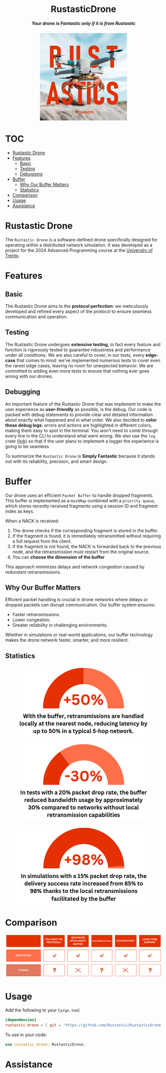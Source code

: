 <div align="center">

# RustasticDrone
##### Your drone is Fantastic only if it is from Rustastic

<img alt="Rustastic" height="280" src="./assets/logo.jpeg" />

</div>

# TOC
- [Rustastic Drone](#rustastic-drone)
- [Features](#features)
  - [Basic](#basic)
  - [Testing](#testing)
  - [Debugging](#debugging)
- [Buffer](#buffer)
  - [Why Our Buffer Matters](#why-our-buffer-matters)
  - [Statistics](#statistics)
- [Comparison](#comparison)
- [Usage](#usage)
- [Assistance](#assistance)

# Rustastic Drone
The `Rustastic Drone` is a software-defined drone specifically designed for operating within a distributed network simulation. It was developed as a project for the 2024 Advanced Programming course at the [University of Trento](https://www.unitn.it/).

# Features
## Basic
The Rustastic Drone aims to the **protocol perfection**: we meticulously developed and refined every aspect of the protocol to
ensure seamless communication and operation.

## Testing
The Rustastic Drone undergoes **extensive testing**, in fact every feature and function is rigorously tested to guarantee robustness
and performance under all conditions. We are also careful to cover, in our tests, every **edge-case** that comes to mind: we’ve implemented numerous tests to cover even the rarest edge cases, leaving no room for unexpected behavior. We are committed to adding even more tests to ensure that nothing ever goes wrong with our drones.

## Debugging
An important feature of the Rustastic Drone that was implement to make the user experience as **user-friendly** as possible, is the debug. Our code is packed with debug statements to provide clear and detailed information about exactly what happened and in what order.
We also decided to **color these debug logs**: errors and actions are highlighted in different colors, making them easy to spot in the terminal. You won’t need to comb through every line in the CLI to understand what went wrong. We also use the `log` crate ([link](https://docs.rs/log/latest/log/)) so that if the user plans to implement a logger the experience is going to be seamless 


To summarize the `Rustastic Drone` is **Simply Fantastic** because it stands out with its reliability, precision, and smart design.

# Buffer
Our drone uses an efficient `Packet Buffer` to handle dropped fragments. This buffer is implemented as a `HashMap` combined with a `priority queue`, which stores recently received fragments using a session ID and fragment index as keys.

When a NACK is received:
1. The drone checks if the corresponding fragment is stored in the buffer.
2. If the fragment is found, it is immediately retransmitted without requiring a full request from the client.
3. If the fragment is not found, the NACK is forwarded back to the previous node, and the retransmission must restart from the original source.
4. You can **choose the dimension of the buffer**

This approach minimizes delays and network congestion caused by redundant retransmissions.

## Why Our Buffer Matters
Efficient packet handling is crucial in drone networks where delays or dropped packets can disrupt communication. Our buffer system ensures:
* Faster retransmissions.
* Lower congestion.
* Greater reliability in challenging environments.

Whether in simulations or real-world applications, our buffer technology makes the drone network faster, smarter, and more resilient.

## Statistics
<div align="center">

![5-hop Network](./assets/five-hop-network.png)

![Bandwidth Usage](./assets/bandwidth-usage.png)

![Delivery Success Rate](./assets/dsr.png)

</div>

# Comparison
<div align="center">

![Comparison](./assets/comparison.png)

</div>

# Usage
Add the following to your `Cargo.toml`

```toml
[dependencies]
rustastic-drone = { git = "https://github.com/Rustastic/RustasticDrone.git" }
```

To use in your code:
``` rust
use rustastic_drone::RustasticDrone;
```

# Assistance